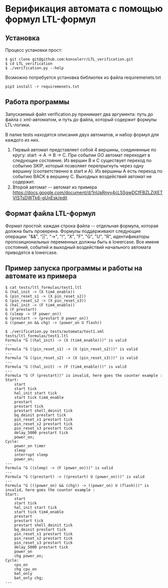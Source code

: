 # Верификация автомата с помощью формул LTL-формул

## Установка
Процесс установки прост:
```
$ git clone git@github.com:konsolerr/LTL_verification.git
$ cd LTL_verification
$ ./verification.py --help
```

Возможно потребуется установка библиотек из файла requiremenets.txt
```
pip3 install -r requiremenets.txt
```

## Работа программы

Запускаемый файл verification.py принимает два аргумента: путь до файла с xml-автоматом, и путь до файла, 
который содержит формулы LTL-логики.

В папке tests находятся описания двух автоматов, и набор формул для каждого из них.

1. Первый автомат представляет собой 4 вершины, соединенные по кругу: start -> A -> B -> C. При событии GO автомат переходит в следующее состояние. Из вершин B и C существует переход по событию SKIP, который позволяет перепрыгнуть через одну вершину (соответственно в start и A). Из вершины A есть переход по событию BACK в вершину C. Выходных воздействий автомат не содержит.
2. Второй автомат -- автомат из примера https://docs.google.com/document/d/1nUaRnyy4cL5SgwDCfFBZLZiXETVISTsDWTk6-gUnEsk/edit

## Формат файла LTL-формул

Формат простой: каждая строка файла -- отдельная формула, которая должна быть проверена. Формулы поддерживают следующие операции: "&&", "||", "->", "!", "X", "F", "G", "U", "R", идентификаторы пропозициональных переменных должны быть в lowercase. Все именя состояний, событий и выходный воздействий начального автомата приводятся в lowercase.

## Пример запуска программы и работы на автомате из примера

```
$ cat tests/ltl_formulas/test1.ltl
G (hal_init -> (X tim4_enable))
G (pin_reset_s1 -> (X pin_reset_s2))
G (pin_reset_s2 -> (X pin_reset_s3))
G (hal_init -> (F tim4_enable))
G (F prestart)
G (sleep -> (F power_on))
G (prestart -> (prestart U power_on))
G ((power_on && chg) -> (power_on U flash))

$ ./verification.py tests/automata/test1.xml tests/ltl_formulas/test1.ltl 
Formula "G ((hal_init) -> (X (tim4_enable)))" is valid
---
Formula "G ((pin_reset_s1) -> (X (pin_reset_s2)))" is valid
---
Formula "G ((pin_reset_s2) -> (X (pin_reset_s3)))" is valid
---
Formula "G ((hal_init) -> (F (tim4_enable)))" is valid
---
Formula "G (F (prestart))" is invalid, here goes the counter example :
Start:
	start
	start tick
	hal_init start tick
	start tick tim4_enable
	prestart
	prestart tick
	prestart shell_deinit tick
	bq_deinit prestart tick
	pin_reset_s1 prestart tick
	pin_reset_s2 prestart tick
	pin_reset_s3 prestart tick
	delay_5000 prestart tick
	power_on;
Cycle:
	power_on timer
	sleep
	interrupt sleep
	power_on;
---
Formula "G ((sleep) -> (F (power_on)))" is valid
---
Formula "G ((prestart) -> ((prestart) U (power_on)))" is valid
---
Formula "G (((power_on) && (chg)) -> ((power_on) U (flash)))" is invalid, here goes the counter example :
Start:
	start
	start tick
	hal_init start tick
	start tick tim4_enable
	prestart
	prestart tick
	prestart shell_deinit tick
	bq_deinit prestart tick
	pin_reset_s1 prestart tick
	pin_reset_s2 prestart tick
	pin_reset_s3 prestart tick
	delay_5000 prestart tick
	power_on
	chg power_on;
Cycle:
	cpu_on
	chg cpu_on
	bat_only
	bat_only chg;
---
```

